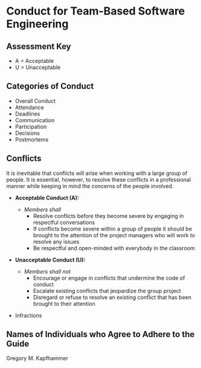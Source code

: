 # Conduct for Team-Based Software Engineering

## Assessment Key

* A = Acceptable
* U = Unacceptable

## Categories of Conduct

* Overall Conduct
* Attendance
* Deadlines
* Communication
* Participation
* Decisions
* Postmortems

## Conflicts

It is inevitable that conflicts will arise when working with a large group of
people. It is essential, however, to resolve these conflicts in a professional
manner while keeping in mind the concerns of the people involved.

* **Acceptable Conduct (A):**
  * *Members shall*
    * Resolve conflicts before they become severe by engaging in respectful
    conversations
    * If conflicts become severe within a group of people it should be brought
    to the attention of the project managers who will work to resolve any issues
    * Be respectful and open-minded with everybody in the classroom

* **Unacceptable Conduct (U):**
  * *Members shall not*
    * Encourage or engage in conflicts that undermine the code
    of conduct
    * Escalate existing conflicts that jeopardize the group project
    * Disregard or refuse to resolve an existing conflict
    that has been brought to their attention

* Infractions

## Names of Individuals who Agree to Adhere to the Guide

Gregory M. Kapfhammer
